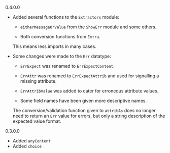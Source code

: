 0.4.0.0

  * Added several functions to the `Extractors` module:

    * `eitherMessageOrValue` from the `ShowErr` module and some others.

	* Both conversion functions from `Extra`.

    This means less imports in many cases.

  * Some changes were made to the `Err` datatype:

    * `ErrExpect` was renamed to `ErrExpectContent`.

    * `ErrAttr` was renamed to `ErrExpectAttrib` and used for signalling a missing attribute.

    * `ErrAttribValue` was added to cater for erroneous attribute values.

    * Some field names have been given more descriptive names.

    The conversion/validation function given to `attribAs` does no
    longer need to return an `Err` value for errors, but only a string
    description of the expected value format.

0.3.0.0

  * Added `anyContent`
  * Added `choice`
